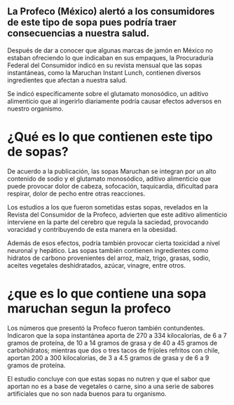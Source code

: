 ## La Profeco (México) alertó a los consumidores de este tipo de sopa pues podría traer consecuencias a nuestra salud.


Después de dar a conocer que algunas marcas de jamón en México no estaban ofreciendo lo que indicaban en sus empaques, la Procuraduría Federal del Consumidor indicó en su revista mensual que las sopas instantáneas, como la Maruchan Instant Lunch, contienen diversos ingredientes que afectan a nuestra salud.



Se indicó específicamente sobre el glutamato monosódico, un aditivo alimenticio que al ingerirlo diariamente podría causar efectos adversos en nuestro organismo.

# ¿Qué es lo que contienen este tipo de sopas?



De acuerdo a la publicación, las sopas Maruchan se integran por un alto contenido de sodio y el glutamato monosódico, aditivo alimenticio que puede provocar dolor de cabeza, sofocación, taquicardia, dificultad para respirar, dolor de pecho entre otras reacciones.



Los estudios a los que fueron sometidas estas sopas, revelados en la Revista del Consumidor de la Profeco, advierten que este aditivo alimenticio interviene en la parte del cerebro que regula la saciedad, provocando voracidad y contribuyendo de esta manera en la obesidad.



Además de esos efectos, podría también provocar cierta toxicidad a nivel neuronal y hepático. Las sopas también contienen ingredientes como hidratos de carbono provenientes del arroz, maíz, trigo, grasas, sodio, aceites vegetales deshidratados, azúcar, vinagre, entre otros.



# ¿que es lo que contiene una sopa maruchan segun la profeco 

Los números que presentó la Profeco fueron también contundentes. Indicaron que la sopa instantánea aporta de 270 a 334 kilocalorías, de 6 a 7 gramos de proteína, de 10 a 14 gramos de grasa y de 40 a 45 gramos de carbohidratos; mientras que dos o tres tacos de frijoles refritos con chile, aportan 200 a 300 kilocalorías, de 3 a 4.5 gramos de grasa y de 6 a 9 gramos de proteína.



El estudio concluye con que estas sopas no nutren y que el sabor que aportan no es a base de vegetales o carne, sino a una serie de sabores artificiales que no son nada buenos para tu organismo.


